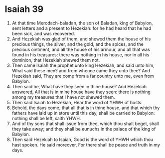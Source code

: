 ﻿# Isaiah 39
1. At that time Merodach-baladan, the son of Baladan, king of Babylon, sent letters and a present to Hezekiah: for he had heard that he had been sick, and was recovered. 
2. And Hezekiah was glad of them, and shewed them the house of his precious things, the silver, and the gold, and the spices, and the precious ointment, and all the house of his armour, and all that was found in his treasures: there was nothing in his house, nor in all his dominion, that Hezekiah shewed them not. 
3.  Then came Isaiah the prophet unto king Hezekiah, and said unto him, What said these men? and from whence came they unto thee? And Hezekiah said, They are come from a far country unto me, even from Babylon. 
4. Then said he, What have they seen in thine house? And Hezekiah answered, All that is in mine house have they seen: there is nothing among my treasures that I have not shewed them. 
5. Then said Isaiah to Hezekiah, Hear the word of YHWH of hosts: 
6. Behold, the days come, that all that is in thine house, and that which thy fathers have laid up in store until this day, shall be carried to Babylon: nothing shall be left, saith YHWH. 
7. And of thy sons that shall issue from thee, which thou shalt beget, shall they take away; and they shall be eunuchs in the palace of the king of Babylon. 
8. Then said Hezekiah to Isaiah, Good is the word of YHWH which thou hast spoken. He said moreover, For there shall be peace and truth in my days. 
